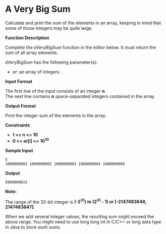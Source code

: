 # A Very Big Sum

<p>Calculate and print the sum of the elements in an array, keeping in mind that some of those integers may be quite large.</p>
<p><strong>Function Description</strong></p>
<p>Complete the <em>aVeryBigSum</em> function in the editor below. It must return the sum of all array elements.</p>
<p>aVeryBigSum has the following parameter(s):</p>
<ul>
  <li><em>ar</em>: an array of integers . </li>
</ul>
<p><strong>Input Format</strong> </p>
<p>The first line of the input consists of an integer <strong><em>n</em></strong>. <br>
  The next line contains <strong><em>n</em></strong> space-separated integers contained in the array. </p>
<p><strong>Output Format</strong></p>
<p>Print the integer sum of the elements in the array.</p>
<p><strong>Constraints</strong> <br>
  <ul>
    <li><strong>1 &lt= n &lt= 10</strong> <br></li>
    <li><strong>0 &lt= ar[i] &lt= 10<sup>10</sup></strong></li>
  </ul>
</p>
<p><strong>Sample Input</strong> </p>
<pre><code>5
1000000001 1000000002 1000000003 1000000004 1000000005
</code></pre>
<p><strong>Output</strong> </p>
<pre><code>5000000015
</code></pre>
<p><strong>Note:</strong> </p>
<p>The range of the 32-bit integer is <strong>(-2<sup>31</sup>) <em>to</em> (2<sup>31</sup> - 1) <em>or</em> [-2147483648, 2147483647]</strong>.<br> </p>
<p>When we add several integer values, the resulting sum might exceed the above range. You might need to use long long int in C/C++ or long data type in Java to store such sums. </p>
